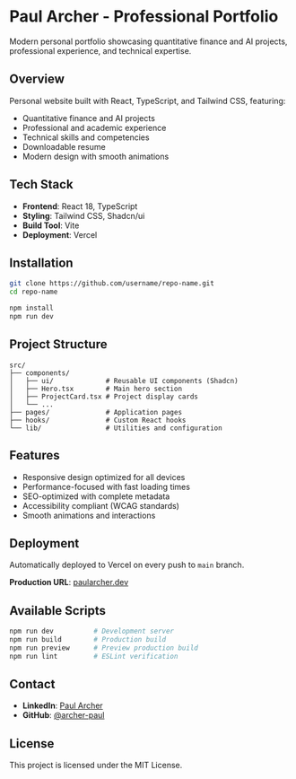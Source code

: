 # Paul Archer - Professional Portfolio

Modern personal portfolio showcasing quantitative finance and AI projects, professional experience, and technical expertise.

## Overview

Personal website built with React, TypeScript, and Tailwind CSS, featuring:

- Quantitative finance and AI projects
- Professional and academic experience
- Technical skills and competencies
- Downloadable resume
- Modern design with smooth animations

## Tech Stack

- **Frontend**: React 18, TypeScript
- **Styling**: Tailwind CSS, Shadcn/ui
- **Build Tool**: Vite
- **Deployment**: Vercel

## Installation

```bash
git clone https://github.com/username/repo-name.git
cd repo-name

npm install
npm run dev
```

## Project Structure

```
src/
├── components/
│   ├── ui/             # Reusable UI components (Shadcn)
│   ├── Hero.tsx        # Main hero section
│   ├── ProjectCard.tsx # Project display cards
│   └── ...
├── pages/              # Application pages
├── hooks/              # Custom React hooks
└── lib/                # Utilities and configuration
```

## Features

- Responsive design optimized for all devices
- Performance-focused with fast loading times
- SEO-optimized with complete metadata
- Accessibility compliant (WCAG standards)
- Smooth animations and interactions

## Deployment

Automatically deployed to Vercel on every push to `main` branch.

**Production URL**: [paularcher.dev](https://paularcher.dev)

## Available Scripts

```bash
npm run dev          # Development server
npm run build        # Production build
npm run preview      # Preview production build
npm run lint         # ESLint verification
```

## Contact

- **LinkedIn**: [Paul Archer](https://linkedin.com/in/paul-archer)
- **GitHub**: [@archer-paul](https://github.com/archer-paul)

## License

This project is licensed under the MIT License.
